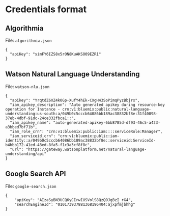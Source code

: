 # Credentials format

## Algorithmia

File: `algorithmia.json`

```
{
  "apiKey": "simFY6IZS8x5rON8KuAKSO09EZR1"
}
```

## Watson Natural Language Understanding

File: `watson-nlu.json`

```
{
  "apikey": "YrqtdZ6XZ4k0Gp-XufY4hEk-CXgH43SoPimqPyzBbjrx",
  "iam_apikey_description": "Auto generated apikey during resource-key operation for Instance - crn:v1:bluemix:public:natural-language-understanding:us-south:a/049b0c5cccb64086bb189ac38832bf8e:31f40098-37eb-4dbf-91dc-24ce332fbca1::",
  "iam_apikey_name": "auto-generated-apikey-6bb8785d-df93-46c5-a423-a3bbed7bf71b",
  "iam_role_crn": "crn:v1:bluemix:public:iam::::serviceRole:Manager",
  "iam_serviceid_crn": "crn:v1:bluemix:public:iam-identity::a/049b0c5cccb64086bb189ac38832bf8e::serviceid:ServiceId-b4bbb172-41ed-48ed-8fa5-f1c3a3cf8f8c",
  "url": "https://gateway.watsonplatform.net/natural-language-understanding/api"
}
```

## Google Search API

File: `google-search.json`

```
{
    "apiKey": "AIzaSyBN3UCQ6yCIrwIUSVolS8QzQOJgBzI_rG4",
    "searchEngineId": "010173937881368196404:ajxpfmjbhhg"
}
```
